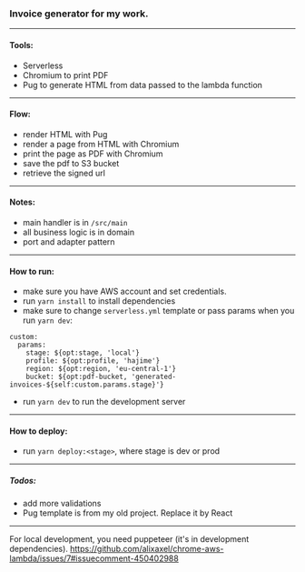 ### Invoice generator for my work.

---

#### Tools:

- Serverless
- Chromium to print PDF
- Pug to generate HTML from data passed to the lambda function

---

#### Flow:

- render HTML with Pug
- render a page from HTML with Chromium
- print the page as PDF with Chromium
- save the pdf to S3 bucket
- retrieve the signed url

---

#### Notes:

- main handler is in `/src/main`
- all business logic is in domain
- port and adapter pattern

---

#### How to run:

- make sure you have AWS account and set credentials.
- run `yarn install` to install dependencies
- make sure to change `serverless.yml` template or pass params when you run `yarn dev`:

```
custom:
  params:
    stage: ${opt:stage, 'local'}
    profile: ${opt:profile, 'hajime'}
    region: ${opt:region, 'eu-central-1'}
    bucket: ${opt:pdf-bucket, 'generated-invoices-${self:custom.params.stage}'}
```

- run `yarn dev` to run the development server

---

#### How to deploy:

- run `yarn deploy:<stage>`, where stage is dev or prod

---

##### Todos:

- add more validations
- Pug template is from my old project. Replace it by React

---

For local development, you need puppeteer (it's in development dependencies).
https://github.com/alixaxel/chrome-aws-lambda/issues/7#issuecomment-450402988
